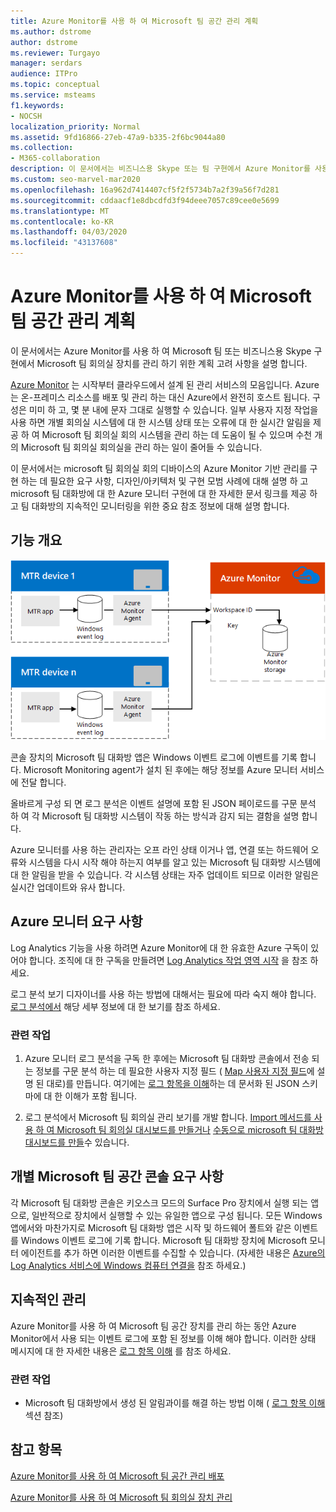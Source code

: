 ```yaml
---
title: Azure Monitor를 사용 하 여 Microsoft 팀 공간 관리 계획
ms.author: dstrome
author: dstrome
ms.reviewer: Turgayo
manager: serdars
audience: ITPro
ms.topic: conceptual
ms.service: msteams
f1.keywords:
- NOCSH
localization_priority: Normal
ms.assetid: 9fd16866-27eb-47a9-b335-2f6bc9044a80
ms.collection:
- M365-collaboration
description: 이 문서에서는 비즈니스용 Skype 또는 팀 구현에서 Azure Monitor를 사용 하 여 Microsoft 팀 회의실 장치를 관리 하기 위한 계획 고려 사항에 대해 설명 합니다.
ms.custom: seo-marvel-mar2020
ms.openlocfilehash: 16a962d7414407cf5f2f5734b7a2f39a56f7d281
ms.sourcegitcommit: cddaacf1e8dbcdfd3f94deee7057c89cee0e5699
ms.translationtype: MT
ms.contentlocale: ko-KR
ms.lasthandoff: 04/03/2020
ms.locfileid: "43137608"
---
```

# <a name="plan-microsoft-teams-rooms-management-with-azure-monitor"></a>Azure Monitor를 사용 하 여 Microsoft 팀 공간 관리 계획
 
 이 문서에서는 Azure Monitor를 사용 하 여 Microsoft 팀 또는 비즈니스용 Skype 구현에서 Microsoft 팀 회의실 장치를 관리 하기 위한 계획 고려 사항을 설명 합니다.
  
[Azure Monitor](https://docs.microsoft.com/azure/azure-monitor/overview) 는 시작부터 클라우드에서 설계 된 관리 서비스의 모음입니다. Azure는 온-프레미스 리소스를 배포 및 관리 하는 대신 Azure에서 완전히 호스트 됩니다. 구성은 미미 하 고, 몇 분 내에 문자 그대로 실행할 수 있습니다. 일부 사용자 지정 작업을 사용 하면 개별 회의실 시스템에 대 한 시스템 상태 또는 오류에 대 한 실시간 알림을 제공 하 여 Microsoft 팀 회의실 회의 시스템을 관리 하는 데 도움이 될 수 있으며 수천 개의 Microsoft 팀 회의실 회의실을 관리 하는 일이 줄어들 수 있습니다.
  
이 문서에서는 microsoft 팀 회의실 회의 디바이스의 Azure Monitor 기반 관리를 구현 하는 데 필요한 요구 사항, 디자인/아키텍처 및 구현 모범 사례에 대해 설명 하 고 microsoft 팀 대화방에 대 한 Azure 모니터 구현에 대 한 자세한 문서 링크를 제공 하 고 팀 대화방의 지속적인 모니터링을 위한 중요 참조 정보에 대해 설명 합니다. 
  
## <a name="functional-overview"></a>기능 개요

![Azure 모니터를 사용 하는 Microsoft 팀 회의실 관리 다이어그램](../media/3f2ae1b8-61ea-4cd6-afb4-4bd75ccc746a.png)
  
콘솔 장치의 Microsoft 팀 대화방 앱은 Windows 이벤트 로그에 이벤트를 기록 합니다. Microsoft Monitoring agent가 설치 된 후에는 해당 정보를 Azure 모니터 서비스에 전달 합니다. 
  
올바르게 구성 되 면 로그 분석은 이벤트 설명에 포함 된 JSON 페이로드를 구문 분석 하 여 각 Microsoft 팀 대화방 시스템이 작동 하는 방식과 감지 되는 결함을 설명 합니다. 
  
Azure 모니터를 사용 하는 관리자는 오프 라인 상태 이거나 앱, 연결 또는 하드웨어 오류와 시스템을 다시 시작 해야 하는지 여부를 알고 있는 Microsoft 팀 대화방 시스템에 대 한 알림을 받을 수 있습니다. 각 시스템 상태는 자주 업데이트 되므로 이러한 알림은 실시간 업데이트와 유사 합니다.
  
## <a name="azure-monitor-requirements"></a>Azure 모니터 요구 사항

Log Analytics 기능을 사용 하려면 Azure Monitor에 대 한 유효한 Azure 구독이 있어야 합니다. 조직에 대 한 구독을 만들려면 [Log Analytics 작업 영역 시작](https://docs.microsoft.com/azure/azure-monitor/learn/quick-create-workspace) 을 참조 하세요.
  
로그 분석 보기 디자이너를 사용 하는 방법에 대해서는 필요에 따라 숙지 해야 합니다. [로그 분석에서](https://docs.microsoft.com/azure/azure-monitor/platform/view-designer) 해당 세부 정보에 대 한 보기를 참조 하세요.
  
### <a name="related-tasks"></a>관련 작업

1. Azure 모니터 로그 분석을 구독 한 후에는 Microsoft 팀 대화방 콘솔에서 전송 되는 정보를 구문 분석 하는 데 필요한 사용자 지정 필드 ( [Map 사용자 지정 필드](azure-monitor-deploy.md#Custom_fields)에 설명 된 대로)를 만듭니다. 여기에는 [로그 항목을 이해](azure-monitor-manage.md#understand-the-log-entries)하는 데 문서화 된 JSON 스키마에 대 한 이해가 포함 됩니다.
    
2. 로그 분석에서 Microsoft 팀 회의실 관리 보기를 개발 합니다. [Import 메서드를 사용 하 여 Microsoft 팀 회의실 대시보드를 만들거나](azure-monitor-deploy.md#create-a-microsoft-teams-rooms-dashboard-by-using-the-import-method) [수동으로 microsoft 팀 대화방 대시보드를 만들](azure-monitor-deploy.md#create-a-microsoft-teams-rooms-dashboard-manually)수 있습니다.
    
## <a name="individual-microsoft-teams-rooms-console-requirements"></a>개별 Microsoft 팀 공간 콘솔 요구 사항

각 Microsoft 팀 대화방 콘솔은 키오스크 모드의 Surface Pro 장치에서 실행 되는 앱으로, 일반적으로 장치에서 실행할 수 있는 유일한 앱으로 구성 됩니다. 모든 Windows 앱에서와 마찬가지로 Microsoft 팀 대화방 앱은 시작 및 하드웨어 폴트와 같은 이벤트를 Windows 이벤트 로그에 기록 합니다. Microsoft 팀 대화방 장치에 Microsoft 모니터 에이전트를 추가 하면 이러한 이벤트를 수집할 수 있습니다. (자세한 내용은 [Azure의 Log Analytics 서비스에 Windows 컴퓨터 연결을](https://docs.microsoft.com/azure/azure-monitor/platform/agent-windows) 참조 하세요.)
  
## <a name="ongoing-management"></a>지속적인 관리

Azure Monitor를 사용 하 여 Microsoft 팀 공간 장치를 관리 하는 동안 Azure Monitor에서 사용 되는 이벤트 로그에 포함 된 정보를 이해 해야 합니다. 이러한 상태 메시지에 대 한 자세한 내용은 [로그 항목 이해](azure-monitor-manage.md#understand-the-log-entries) 를 참조 하세요.
  
### <a name="related-tasks"></a>관련 작업

- Microsoft 팀 대화방에서 생성 된 알림과이를 해결 하는 방법 이해 ( [로그 항목 이해](azure-monitor-manage.md#understand-the-log-entries)섹션 참조)
    
## <a name="see-also"></a>참고 항목

[Azure Monitor를 사용 하 여 Microsoft 팀 공간 관리 배포](azure-monitor-deploy.md)
  
[Azure Monitor를 사용 하 여 Microsoft 팀 회의실 장치 관리](azure-monitor-manage.md)
